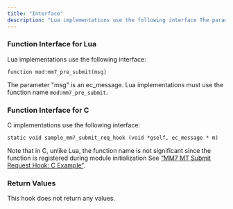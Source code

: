 ```yaml
---
title: "Interface"
description: "Lua implementations use the following interface The parameter msg is an ec message Lua implementations must use the function name mod mm 7 pre submit C implementations use the following interface Note that in C unlike Lua the function name is not significant since the function is registered during module..."
---
```


### <a name="idp863312"></a> Function Interface for Lua

Lua implementations use the following interface:

`function mod:mm7_pre_submit(msg)`

The parameter "msg" is an ec_message. Lua implementations must use the function name `mod:mm7_pre_submit`.

### <a name="idp866832"></a> Function Interface for C

C implementations use the following interface:

`static void sample_mm7_submit_req_hook (void *gself, ec_message * m)`

Note that in C, unlike Lua, the function name is not significant since the function is registered during module initialization See [“MM7 MT Submit Request Hook: C Example”](/momentum/mobile/mobile-developer-guide/mm-7-client-submit-request-hook-example#MM7_MT_Submit_Request_Hook.c).

### <a name="idp923568"></a> Return Values

This hook does not return any values.